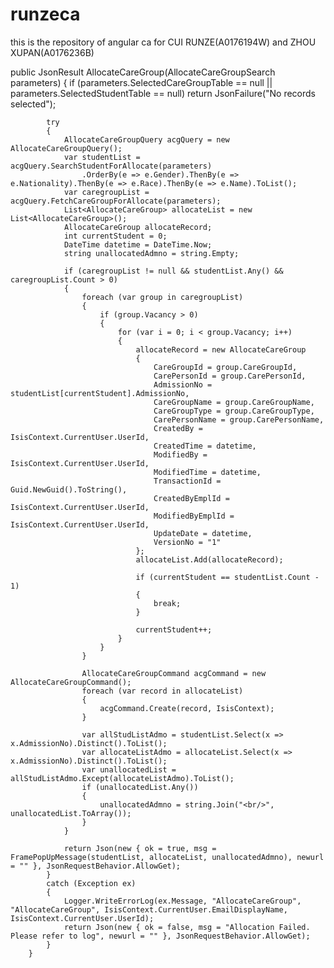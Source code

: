 # runzeca
this is the repository of angular ca for CUI RUNZE(A0176194W) and ZHOU XUPAN(A0176236B)


public JsonResult AllocateCareGroup(AllocateCareGroupSearch parameters)
        {
            if (parameters.SelectedCareGroupTable == null || parameters.SelectedStudentTable == null)
                return JsonFailure("No records selected");

            try
            {
                AllocateCareGroupQuery acgQuery = new AllocateCareGroupQuery();
                var studentList = acgQuery.SearchStudentForAllocate(parameters)
                    .OrderBy(e => e.Gender).ThenBy(e => e.Nationality).ThenBy(e => e.Race).ThenBy(e => e.Name).ToList();
                var caregroupList = acgQuery.FetchCareGroupForAllocate(parameters);
                List<AllocateCareGroup> allocateList = new List<AllocateCareGroup>();
                AllocateCareGroup allocateRecord;
                int currentStudent = 0;
                DateTime datetime = DateTime.Now;
                string unallocatedAdmno = string.Empty;

                if (caregroupList != null && studentList.Any() && caregroupList.Count > 0)
                {
                    foreach (var group in caregroupList)
                    {
                        if (group.Vacancy > 0)
                        {
                            for (var i = 0; i < group.Vacancy; i++)
                            {
                                allocateRecord = new AllocateCareGroup
                                {
                                    CareGroupId = group.CareGroupId,
                                    CarePersonId = group.CarePersonId,
                                    AdmissionNo = studentList[currentStudent].AdmissionNo,
                                    CareGroupName = group.CareGroupName,
                                    CareGroupType = group.CareGroupType,
                                    CarePersonName = group.CarePersonName,
                                    CreatedBy = IsisContext.CurrentUser.UserId,
                                    CreatedTime = datetime,
                                    ModifiedBy = IsisContext.CurrentUser.UserId,
                                    ModifiedTime = datetime,
                                    TransactionId = Guid.NewGuid().ToString(),
                                    CreatedByEmplId = IsisContext.CurrentUser.UserId,
                                    ModifiedByEmplId = IsisContext.CurrentUser.UserId,
                                    UpdateDate = datetime,
                                    VersionNo = "1"
                                };
                                allocateList.Add(allocateRecord);

                                if (currentStudent == studentList.Count - 1)
                                {
                                    break;
                                }

                                currentStudent++;
                            }
                        }
                    }

                    AllocateCareGroupCommand acgCommand = new AllocateCareGroupCommand();
                    foreach (var record in allocateList)
                    {
                        acgCommand.Create(record, IsisContext);
                    }

                    var allStudListAdmo = studentList.Select(x => x.AdmissionNo).Distinct().ToList();
                    var allocateListAdmo = allocateList.Select(x => x.AdmissionNo).Distinct().ToList();
                    var unallocatedList = allStudListAdmo.Except(allocateListAdmo).ToList();
                    if (unallocatedList.Any())
                    {
                        unallocatedAdmno = string.Join("<br/>", unallocatedList.ToArray());
                    }
                }

                return Json(new { ok = true, msg = FramePopUpMessage(studentList, allocateList, unallocatedAdmno), newurl = "" }, JsonRequestBehavior.AllowGet);
            }
            catch (Exception ex)
            {
                Logger.WriteErrorLog(ex.Message, "AllocateCareGroup", "AllocateCareGroup", IsisContext.CurrentUser.EmailDisplayName, IsisContext.CurrentUser.UserId);
                return Json(new { ok = false, msg = "Allocation Failed. Please refer to log", newurl = "" }, JsonRequestBehavior.AllowGet);
            }
        }
